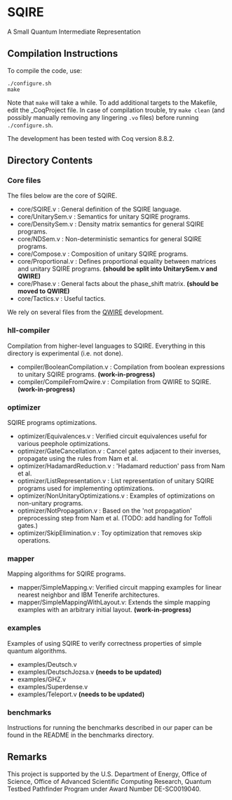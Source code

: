 # SQIRE
A Small Quantum Intermediate Representation

## Compilation Instructions

To compile the code, use:
```
./configure.sh
make
```
Note that `make` will take a while. To add additional targets to the Makefile, edit the \_CoqProject file. In case of compilation trouble, try `make clean` (and possibly manually removing any lingering `.vo` files) before running `./configure.sh`.  

The development has been tested with Coq version 8.8.2.

## Directory Contents

### Core files

The files below are the core of SQIRE.

- core/SQIRE.v : General definition of the SQIRE language.
- core/UnitarySem.v : Semantics for unitary SQIRE programs.
- core/DensitySem.v : Density matrix semantics for general SQIRE programs.
- core/NDSem.v : Non-deterministic semantics for general SQIRE programs.
- core/Compose.v : Composition of unitary SQIRE programs.
- core/Proportional.v : Defines proportional equality between matrices and unitary SQIRE programs. **(should be split into UnitarySem.v and QWIRE)**
- core/Phase.v : General facts about the phase_shift matrix. **(should be moved to QWIRE)**
- core/Tactics.v : Useful tactics.

We rely on several files from the [QWIRE](https://github.com/inQWIRE/QWIRE) development.

### hll-compiler

Compilation from higher-level languages to SQIRE. Everything in this directory is experimental (i.e. not done).

- compiler/BooleanCompilation.v : Compilation from boolean expressions to unitary SQIRE programs. **(work-in-progress)**
- compiler/CompileFromQwire.v : Compilation from QWIRE to SQIRE. **(work-in-progress)**

### optimizer

SQIRE programs optimizations.

- optimizer/Equivalences.v : Verified circuit equivalences useful for various peephole optimizations.
- optimizer/GateCancellation.v : Cancel gates adjacent to their inverses, propagate using the rules from Nam et al.
- optimizer/HadamardReduction.v : 'Hadamard reduction' pass from Nam et al.
- optimizer/ListRepresentation.v : List representation of unitary SQIRE programs used for implementing optimizations.
- optimizer/NonUnitaryOptimizations.v : Examples of optimizations on non-unitary programs.
- optimizer/NotPropagation.v : Based on the 'not propagation' preprocessing step from Nam et al. (TODO: add handling for Toffoli gates.)
- optimizer/SkipElimination.v : Toy optimization that removes skip operations.

### mapper

Mapping algorithms for SQIRE programs.

- mapper/SimpleMapping.v: Verified circuit mapping examples for linear nearest neighbor and IBM Tenerife architectures.
- mapper/SimpleMappingWithLayout.v: Extends the simple mapping examples with an arbitrary initial layout. **(work-in-progress)**

### examples

Examples of using SQIRE to verify correctness properties of simple quantum algorithms.

- examples/Deutsch.v    
- examples/DeutschJozsa.v **(needs to be updated)**
- examples/GHZ.v
- examples/Superdense.v
- examples/Teleport.v **(needs to be updated)**  

### benchmarks

Instructions for running the benchmarks described in our paper can be found in the README in the benchmarks directory.

## Remarks

This project is supported by the U.S. Department of Energy, Office of Science, Office of Advanced Scientific Computing Research, Quantum Testbed Pathfinder Program under Award Number DE-SC0019040.
